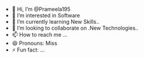 - 👋 Hi, I’m @Prameela195
- 👀 I’m interested in Software 
- 🌱 I’m currently learning New Skills..
- 💞️ I’m looking to collaborate on .New Technologies..
- 📫 How to reach me ...
- 😄 Pronouns: Miss
- ⚡ Fun fact: ...

<!---
Prameela195/Prameela195 is a ✨ special ✨ repository because its `README.md` (this file) appears on your GitHub profile.
You can click the Preview link to take a look at your changes.
--->
